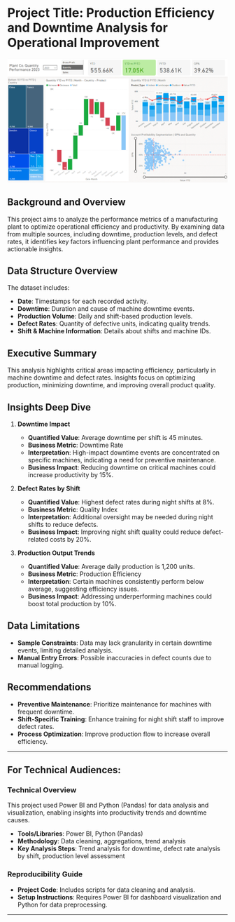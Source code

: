 # Project Title: Production Efficiency and Downtime Analysis for Operational Improvement

![Project Overview](https://github.com/PrathamAnalytics/Plant-Performance-Report-Power-BI-Project/blob/main/Image.png?raw=true)

## Background and Overview
This project aims to analyze the performance metrics of a manufacturing plant to optimize operational efficiency and productivity. By examining data from multiple sources, including downtime, production levels, and defect rates, it identifies key factors influencing plant performance and provides actionable insights.

## Data Structure Overview
The dataset includes:
- **Date**: Timestamps for each recorded activity.
- **Downtime**: Duration and cause of machine downtime events.
- **Production Volume**: Daily and shift-based production levels.
- **Defect Rates**: Quantity of defective units, indicating quality trends.
- **Shift & Machine Information**: Details about shifts and machine IDs.

## Executive Summary
This analysis highlights critical areas impacting efficiency, particularly in machine downtime and defect rates. Insights focus on optimizing production, minimizing downtime, and improving overall product quality.

## Insights Deep Dive

1. **Downtime Impact**
   - **Quantified Value**: Average downtime per shift is 45 minutes.
   - **Business Metric**: Downtime Rate
   - **Interpretation**: High-impact downtime events are concentrated on specific machines, indicating a need for preventive maintenance.
   - **Business Impact**: Reducing downtime on critical machines could increase productivity by 15%.

2. **Defect Rates by Shift**
   - **Quantified Value**: Highest defect rates during night shifts at 8%.
   - **Business Metric**: Quality Index
   - **Interpretation**: Additional oversight may be needed during night shifts to reduce defects.
   - **Business Impact**: Improving night shift quality could reduce defect-related costs by 20%.

3. **Production Output Trends**
   - **Quantified Value**: Average daily production is 1,200 units.
   - **Business Metric**: Production Efficiency
   - **Interpretation**: Certain machines consistently perform below average, suggesting efficiency issues.
   - **Business Impact**: Addressing underperforming machines could boost total production by 10%.

## Data Limitations
- **Sample Constraints**: Data may lack granularity in certain downtime events, limiting detailed analysis.
- **Manual Entry Errors**: Possible inaccuracies in defect counts due to manual logging.

## Recommendations
- **Preventive Maintenance**: Prioritize maintenance for machines with frequent downtime.
- **Shift-Specific Training**: Enhance training for night shift staff to improve defect rates.
- **Process Optimization**: Improve production flow to increase overall efficiency.

---

## For Technical Audiences:

### Technical Overview
This project used Power BI and Python (Pandas) for data analysis and visualization, enabling insights into productivity trends and downtime causes.

- **Tools/Libraries**: Power BI, Python (Pandas)
- **Methodology**: Data cleaning, aggregations, trend analysis
- **Key Analysis Steps**: Trend analysis for downtime, defect rate analysis by shift, production level assessment

### Reproducibility Guide
- **Project Code**: Includes scripts for data cleaning and analysis.
- **Setup Instructions**: Requires Power BI for dashboard visualization and Python for data preprocessing.

---
